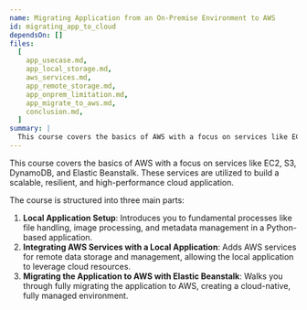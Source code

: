 ```yaml
---
name: Migrating Application from an On-Premise Environment to AWS
id: migrating_app_to_cloud
dependsOn: []
files:
  [
    app_usecase.md,
    app_local_storage.md,
    aws_services.md,
    app_remote_storage.md,
    app_onprem_limitation.md,
    app_migrate_to_aws.md,
    conclusion.md,
  ]
summary: |
  This course covers the basics of AWS with a focus on services like EC2, S3, DynamoDB, and Elastic Beanstalk. These services are utilized to build a scalable, resilient, and high-performance cloud application.
---
```


This course covers the basics of AWS with a focus on services like EC2, S3, DynamoDB, and Elastic Beanstalk. These services are utilized to build a scalable, resilient, and high-performance cloud application.

The course is structured into three main parts:

1. **Local Application Setup**: Introduces you to fundamental processes like file handling, image processing, and metadata management in a Python-based application.
1. **Integrating AWS Services with a Local Application**: Adds AWS services for remote data storage and management, allowing the local application to leverage cloud resources.
1. **Migrating the Application to AWS with Elastic Beanstalk**: Walks you through fully migrating the application to AWS, creating a cloud-native, fully managed environment.
